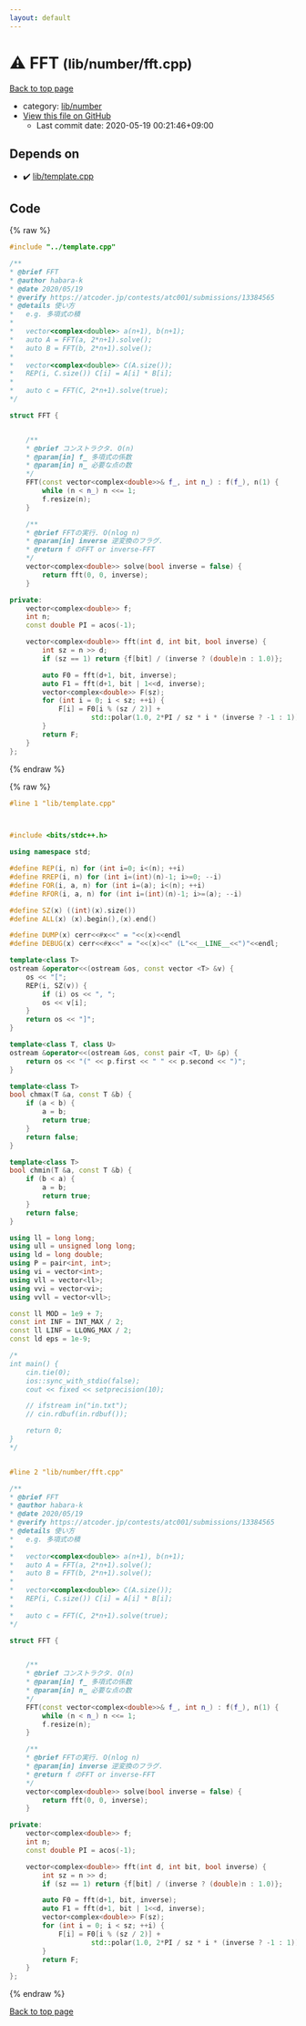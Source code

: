 ```yaml
---
layout: default
---
```


<!-- mathjax config similar to math.stackexchange -->
<script type="text/javascript" async
  src="https://cdnjs.cloudflare.com/ajax/libs/mathjax/2.7.5/MathJax.js?config=TeX-MML-AM_CHTML">
</script>
<script type="text/x-mathjax-config">
  MathJax.Hub.Config({
    TeX: { equationNumbers: { autoNumber: "AMS" }},
    tex2jax: {
      inlineMath: [ ['$','$'] ],
      processEscapes: true
    },
    "HTML-CSS": { matchFontHeight: false },
    displayAlign: "left",
    displayIndent: "2em"
  });
</script>

<script type="text/javascript" src="https://cdnjs.cloudflare.com/ajax/libs/jquery/3.4.1/jquery.min.js"></script>
<script src="https://cdn.jsdelivr.net/npm/jquery-balloon-js@1.1.2/jquery.balloon.min.js" integrity="sha256-ZEYs9VrgAeNuPvs15E39OsyOJaIkXEEt10fzxJ20+2I=" crossorigin="anonymous"></script>
<script type="text/javascript" src="../../../assets/js/copy-button.js"></script>
<link rel="stylesheet" href="../../../assets/css/copy-button.css" />


# :warning: FFT <small>(lib/number/fft.cpp)</small>

<a href="../../../index.html">Back to top page</a>

* category: <a href="../../../index.html#12cd94d703d26487f7477e7dcce25e7f">lib/number</a>
* <a href="{{ site.github.repository_url }}/blob/master/lib/number/fft.cpp">View this file on GitHub</a>
    - Last commit date: 2020-05-19 00:21:46+09:00




## Depends on

* :heavy_check_mark: <a href="../template.cpp.html">lib/template.cpp</a>


## Code

<a id="unbundled"></a>
{% raw %}
```cpp
#include "../template.cpp"

/**
* @brief FFT
* @author habara-k
* @date 2020/05/19
* @verify https://atcoder.jp/contests/atc001/submissions/13384565
* @details 使い方
*   e.g. 多項式の積
*
*   vector<complex<double>> a(n+1), b(n+1);
*   auto A = FFT(a, 2*n+1).solve();
*   auto B = FFT(b, 2*n+1).solve();
*
*   vector<complex<double>> C(A.size());
*   REP(i, C.size()) C[i] = A[i] * B[i];
*
*   auto c = FFT(C, 2*n+1).solve(true);
*/

struct FFT {


    /**
    * @brief コンストラクタ. O(n)
    * @param[in] f_ 多項式の係数
    * @param[in] n_ 必要な点の数
    */
    FFT(const vector<complex<double>>& f_, int n_) : f(f_), n(1) {
        while (n < n_) n <<= 1;
        f.resize(n);
    }

    /**
    * @brief FFTの実行. O(nlog n)
    * @param[in] inverse 逆変換のフラグ.
    * @return f のFFT or inverse-FFT
    */
    vector<complex<double>> solve(bool inverse = false) {
        return fft(0, 0, inverse);
    }

private:
    vector<complex<double>> f;
    int n;
    const double PI = acos(-1);

    vector<complex<double>> fft(int d, int bit, bool inverse) {
        int sz = n >> d;
        if (sz == 1) return {f[bit] / (inverse ? (double)n : 1.0)};

        auto F0 = fft(d+1, bit, inverse);
        auto F1 = fft(d+1, bit | 1<<d, inverse);
        vector<complex<double>> F(sz);
        for (int i = 0; i < sz; ++i) {
            F[i] = F0[i % (sz / 2)] +
                    std::polar(1.0, 2*PI / sz * i * (inverse ? -1 : 1)) * F1[i % (sz / 2)];
        }
        return F;
    }
};

```
{% endraw %}

<a id="bundled"></a>
{% raw %}
```cpp
#line 1 "lib/template.cpp"



#include <bits/stdc++.h>

using namespace std;

#define REP(i, n) for (int i=0; i<(n); ++i)
#define RREP(i, n) for (int i=(int)(n)-1; i>=0; --i)
#define FOR(i, a, n) for (int i=(a); i<(n); ++i)
#define RFOR(i, a, n) for (int i=(int)(n)-1; i>=(a); --i)

#define SZ(x) ((int)(x).size())
#define ALL(x) (x).begin(),(x).end()

#define DUMP(x) cerr<<#x<<" = "<<(x)<<endl
#define DEBUG(x) cerr<<#x<<" = "<<(x)<<" (L"<<__LINE__<<")"<<endl;

template<class T>
ostream &operator<<(ostream &os, const vector <T> &v) {
    os << "[";
    REP(i, SZ(v)) {
        if (i) os << ", ";
        os << v[i];
    }
    return os << "]";
}

template<class T, class U>
ostream &operator<<(ostream &os, const pair <T, U> &p) {
    return os << "(" << p.first << " " << p.second << ")";
}

template<class T>
bool chmax(T &a, const T &b) {
    if (a < b) {
        a = b;
        return true;
    }
    return false;
}

template<class T>
bool chmin(T &a, const T &b) {
    if (b < a) {
        a = b;
        return true;
    }
    return false;
}

using ll = long long;
using ull = unsigned long long;
using ld = long double;
using P = pair<int, int>;
using vi = vector<int>;
using vll = vector<ll>;
using vvi = vector<vi>;
using vvll = vector<vll>;

const ll MOD = 1e9 + 7;
const int INF = INT_MAX / 2;
const ll LINF = LLONG_MAX / 2;
const ld eps = 1e-9;

/*
int main() {
    cin.tie(0);
    ios::sync_with_stdio(false);
    cout << fixed << setprecision(10);

    // ifstream in("in.txt");
    // cin.rdbuf(in.rdbuf());

    return 0;
}
*/


#line 2 "lib/number/fft.cpp"

/**
* @brief FFT
* @author habara-k
* @date 2020/05/19
* @verify https://atcoder.jp/contests/atc001/submissions/13384565
* @details 使い方
*   e.g. 多項式の積
*
*   vector<complex<double>> a(n+1), b(n+1);
*   auto A = FFT(a, 2*n+1).solve();
*   auto B = FFT(b, 2*n+1).solve();
*
*   vector<complex<double>> C(A.size());
*   REP(i, C.size()) C[i] = A[i] * B[i];
*
*   auto c = FFT(C, 2*n+1).solve(true);
*/

struct FFT {


    /**
    * @brief コンストラクタ. O(n)
    * @param[in] f_ 多項式の係数
    * @param[in] n_ 必要な点の数
    */
    FFT(const vector<complex<double>>& f_, int n_) : f(f_), n(1) {
        while (n < n_) n <<= 1;
        f.resize(n);
    }

    /**
    * @brief FFTの実行. O(nlog n)
    * @param[in] inverse 逆変換のフラグ.
    * @return f のFFT or inverse-FFT
    */
    vector<complex<double>> solve(bool inverse = false) {
        return fft(0, 0, inverse);
    }

private:
    vector<complex<double>> f;
    int n;
    const double PI = acos(-1);

    vector<complex<double>> fft(int d, int bit, bool inverse) {
        int sz = n >> d;
        if (sz == 1) return {f[bit] / (inverse ? (double)n : 1.0)};

        auto F0 = fft(d+1, bit, inverse);
        auto F1 = fft(d+1, bit | 1<<d, inverse);
        vector<complex<double>> F(sz);
        for (int i = 0; i < sz; ++i) {
            F[i] = F0[i % (sz / 2)] +
                    std::polar(1.0, 2*PI / sz * i * (inverse ? -1 : 1)) * F1[i % (sz / 2)];
        }
        return F;
    }
};

```
{% endraw %}

<a href="../../../index.html">Back to top page</a>

